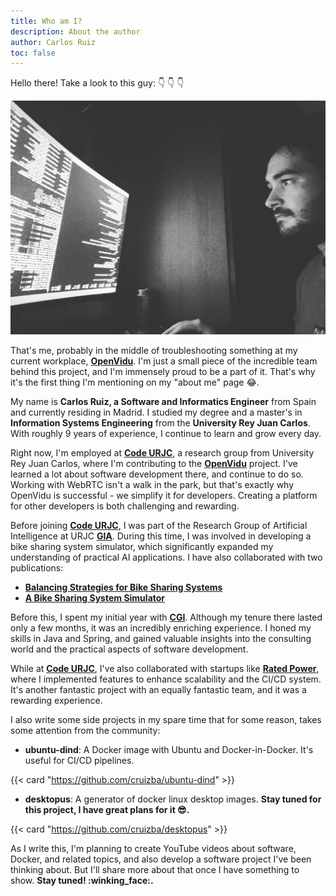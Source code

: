 ```yaml
---
title: Who am I?
description: About the author
author: Carlos Ruiz
toc: false
---
```


Hello there! Take a look to this guy: :point_down: :point_down: :point_down:

![**Carlos Ruiz**](about.jpg)

That's me, probably in the middle of troubleshooting something at my current workplace, [**OpenVidu**](https://openvidu.io/). I'm just a small piece of the incredible team behind this project, and I'm immensely proud to be a part of it. That's why it's the first thing I'm mentioning on my "about me" page :joy:.

My name is **Carlos Ruiz, a Software and Informatics Engineer** from Spain and currently residing in Madrid. I studied my degree and a master's in **Information Systems Engineering** from the **University Rey Juan Carlos**. With roughly 9 years of experience, I continue to learn and grow every day.

Right now, I'm employed at [**Code URJC**](https://www.codeurjc.es/), a research group from University Rey Juan Carlos, where I'm contributing to the [**OpenVidu**](https://openvidu.io/) project. I've learned a lot about software development there, and continue to do so. Working with WebRTC isn't a walk in the park, but that's exactly why OpenVidu is successful - we simplify it for developers. Creating a platform for other developers is both challenging and rewarding.

Before joining [**Code URJC**](https://www.codeurjc.es/), I was part of the Research Group of Artificial Intelligence at URJC [**GIA**](http://www.ia.urjc.es/GIA/es/). During this time, I was involved in developing a bike sharing system simulator, which significantly expanded my understanding of practical AI applications. I have also collaborated with two publications:

- [**Balancing Strategies for Bike Sharing Systems**](https://doi.org/10.1007/978-3-030-17294-7_16)
- [**A Bike Sharing System Simulator**](https://doi.org/10.1007/978-3-319-94779-2_37)

Before this, I spent my initial year with [**CGI**](https://www.cgi.com/). Although my tenure there lasted only a few months, it was an incredibly enriching experience. I honed my skills in Java and Spring, and gained valuable insights into the consulting world and the practical aspects of software development.

While at [**Code URJC**](https://www.codeurjc.es/), I've also collaborated with startups like [**Rated Power**](https://ratedpower.com/), where I implemented features to enhance scalability and the CI/CD system. It's another fantastic project with an equally fantastic team, and it was a rewarding experience.

I also write some side projects in my spare time that for some reason, takes some attention from the community:

- **ubuntu-dind**: A Docker image with Ubuntu and Docker-in-Docker. It's useful for CI/CD pipelines.

{{< card "https://github.com/cruizba/ubuntu-dind" >}}

- **desktopus**: A generator of docker linux desktop images. **Stay tuned for this project, I have great plans for it :sunglasses:.**

{{< card "https://github.com/cruizba/desktopus" >}}

As I write this, I'm planning to create YouTube videos about software, Docker, and related topics, and also develop a software project I've been thinking about. But I'll share more about that once I have something to show. **Stay tuned! :winking_face:.**